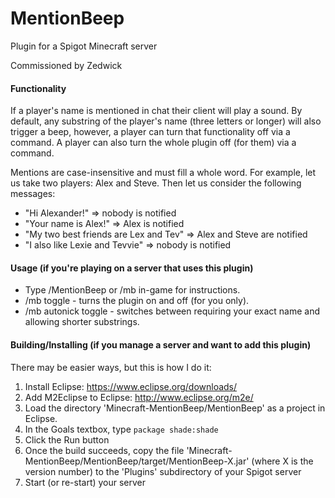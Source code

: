 # MentionBeep
Plugin for a Spigot Minecraft server

Commissioned by Zedwick

#### Functionality
If a player's name is mentioned in chat their client will play a sound. By default, any substring of the player's name (three letters or longer) will also trigger a beep, however, a player can turn that functionality off via a command. A player can also turn the whole plugin off (for them) via a command.

Mentions are case-insensitive and must fill a whole word. For example, let us take two players: Alex and Steve. Then let us consider the following messages:
- "Hi Alexander!" => nobody is notified
- "Your name is Alex!" => Alex is notified
- "My two best friends are Lex and Tev" => Alex and Steve are notified
- "I also like Lexie and Tevvie" => nobody is notified

#### Usage (if you're playing on a server that uses this plugin)
- Type /MentionBeep or /mb in-game for instructions.
- /mb toggle - turns the plugin on and off (for you only).
- /mb autonick toggle - switches between requiring your exact name and allowing shorter substrings.

#### Building/Installing (if you manage a server and want to add this plugin)
There may be easier ways, but this is how I do it:
1. Install Eclipse: <https://www.eclipse.org/downloads/>
2. Add M2Eclipse to Eclipse: <http://www.eclipse.org/m2e/>
3. Load the directory 'Minecraft-MentionBeep/MentionBeep' as a project in Eclipse.
4. In the Goals textbox, type ```package shade:shade```
5. Click the Run button
6. Once the build succeeds, copy the file 'Minecraft-MentionBeep/MentionBeep/target/MentionBeep-X.jar' (where X is the version number) to the 'Plugins' subdirectory of your Spigot server
7. Start (or re-start) your server
